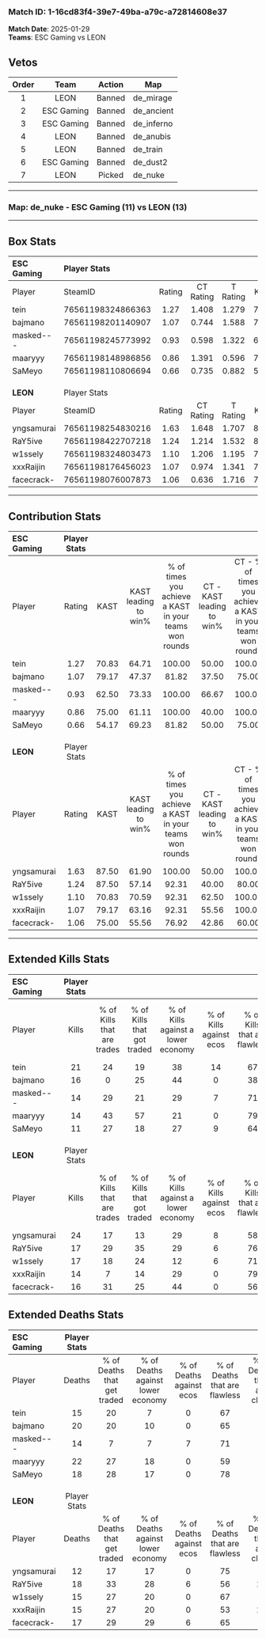 ### Match ID: 1-16cd83f4-39e7-49ba-a79c-a72814608e37  
**Match Date**: 2025-01-29  
**Teams**: ESC Gaming vs LEON  

## Vetos  

| Order | Team | Action | Map |
| :---: | :--: | :----: | --- |
| 1 | LEON | Banned | de_mirage |
| 2 | ESC Gaming | Banned | de_ancient |
| 3 | ESC Gaming | Banned | de_inferno |
| 4 | LEON | Banned | de_anubis |
| 5 | LEON | Banned | de_train |
| 6 | ESC Gaming | Banned | de_dust2 |
| 7 | LEON | Picked | de_nuke |

---  

### **Map**: de_nuke - ESC Gaming (11) vs LEON (13)  
---  

## Box Stats  

| **ESC Gaming** | Player Stats      |        |           |          |       |      |       |         |        |      |     |
| :- | :- | :-: | :-: | :-: | :-: | :-: | :-: | :-: | :-: | :-: | :-: |
| Player         | SteamID           | Rating | CT Rating | T Rating | KAST  | ADR  | Kills | Assists | Deaths | K/D  | HS% |
| tein           | 76561198324866363 |  1.27  |   1.408   |  1.279   | 70.83 | 82.7 |  21   |    2    |   15   | 1.40 | 66  |
| bajmano        | 76561198201140907 |  1.07  |   0.744   |  1.588   | 79.17 | 87.1 |  16   |    5    |   20   | 0.80 | 56  |
| masked---      | 76561198245773992 |  0.93  |   0.598   |  1.322   | 62.50 | 65.5 |  14   |    2    |   14   | 1.00 | 50  |
| maaryyy        | 76561198148986856 |  0.86  |   1.391   |  0.596   | 75.00 | 65.9 |  14   |    6    |   22   | 0.64 | 42  |
| SaMeyo         | 76561198110806694 |  0.66  |   0.735   |  0.882   | 54.17 | 58.7 |  11   |    5    |   18   | 0.61 | 54  |
|                |                   |        |           |          |       |      |       |         |        |      |     |
|                |                   |        |           |          |       |      |       |         |        |      |     |
|                |                   |        |           |          |       |      |       |         |        |      |     |
| **LEON**       | Player Stats      |        |           |          |       |      |       |         |        |      |     |
| Player         | SteamID           | Rating | CT Rating | T Rating | KAST  | ADR  | Kills | Assists | Deaths | K/D  | HS% |
| yngsamurai     | 76561198254830216 |  1.63  |   1.648   |  1.707   | 87.50 | 99.0 |  24   |    4    |   12   | 2.00 | 25  |
| RaY5ive        | 76561198422707218 |  1.24  |   1.214   |  1.532   | 87.50 | 90.5 |  17   |    9    |   18   | 0.94 | 41  |
| w1ssely        | 76561198324803473 |  1.10  |   1.206   |  1.195   | 70.83 | 68.2 |  17   |    5    |   15   | 1.13 | 58  |
| xxxRaijin      | 76561198176456023 |  1.07  |   0.974   |  1.341   | 79.17 | 72.8 |  14   |    6    |   15   | 0.93 | 57  |
| facecrack-     | 76561198076007873 |  1.06  |   0.636   |  1.716   | 75.00 | 70.9 |  16   |    7    |   17   | 0.94 | 56  |
---  

## Contribution Stats  

| **ESC Gaming** | Player Stats |       |                      |                                                        |                           |                                                             |                          |                                                            |
| :- | :-: | :-: | :-: | :-: | :-: | :-: | :-: | :-: |
| Player         |    Rating    | KAST  | KAST leading to win% | % of times you achieve a KAST in your teams won rounds | CT - KAST leading to win% | CT - % of times you achieve a KAST in your teams won rounds | T - KAST leading to win% | T - % of times you achieve a KAST in your teams won rounds |
| tein           |     1.27     | 70.83 |        64.71         |                         100.00                         |           50.00           |                           100.00                            |          77.78           |                           100.00                           |
| bajmano        |     1.07     | 79.17 |        47.37         |                         81.82                          |           37.50           |                            75.00                            |          54.55           |                           85.71                            |
| masked---      |     0.93     | 62.50 |        73.33         |                         100.00                         |           66.67           |                           100.00                            |          77.78           |                           100.00                           |
| maaryyy        |     0.86     | 75.00 |        61.11         |                         100.00                         |           40.00           |                           100.00                            |          87.50           |                           100.00                           |
| SaMeyo         |     0.66     | 54.17 |        69.23         |                         81.82                          |           50.00           |                            75.00                            |          85.71           |                           85.71                            |
|                |              |       |                      |                                                        |                           |                                                             |                          |                                                            |
|                |              |       |                      |                                                        |                           |                                                             |                          |                                                            |
|                |              |       |                      |                                                        |                           |                                                             |                          |                                                            |
| **LEON**       | Player Stats |       |                      |                                                        |                           |                                                             |                          |                                                            |
| Player         |    Rating    | KAST  | KAST leading to win% | % of times you achieve a KAST in your teams won rounds | CT - KAST leading to win% | CT - % of times you achieve a KAST in your teams won rounds | T - KAST leading to win% | T - % of times you achieve a KAST in your teams won rounds |
| yngsamurai     |     1.63     | 87.50 |        61.90         |                         100.00                         |           50.00           |                           100.00                            |          72.73           |                           100.00                           |
| RaY5ive        |     1.24     | 87.50 |        57.14         |                         92.31                          |           40.00           |                            80.00                            |          72.73           |                           100.00                           |
| w1ssely        |     1.10     | 70.83 |        70.59         |                         92.31                          |           62.50           |                           100.00                            |          77.78           |                           87.50                            |
| xxxRaijin      |     1.07     | 79.17 |        63.16         |                         92.31                          |           55.56           |                           100.00                            |          70.00           |                           87.50                            |
| facecrack-     |     1.06     | 75.00 |        55.56         |                         76.92                          |           42.86           |                            60.00                            |          63.64           |                           87.50                            |
---  

## Extended Kills Stats  

| **ESC Gaming** | Player Stats |                            |                            |                                    |                         |                              |                                 |                                       |                    |           |
| :- | :-: | :-: | :-: | :-: | :-: | :-: | :-: | :-: | :-: | :-: |
| Player         |    Kills     | % of Kills that are trades | % of Kills that got traded | % of Kills against a lower economy | % of Kills against ecos | % of Kills that are flawless | % of Kills that are close duels | % of Kills that are assisted by flash | Pistol Round Kills | AWP Kills |
| tein           |      21      |             24             |             19             |                 38                 |           14            |              67              |                5                |                   5                   |         2          |     0     |
| bajmano        |      16      |             0              |             25             |                 44                 |            0            |              38              |                6                |                   0                   |         0          |     0     |
| masked---      |      14      |             29             |             21             |                 29                 |            7            |              71              |                7                |                   7                   |         2          |     0     |
| maaryyy        |      14      |             43             |             57             |                 21                 |            0            |              79              |                7                |                   0                   |         0          |     0     |
| SaMeyo         |      11      |             27             |             18             |                 27                 |            9            |              64              |                9                |                   9                   |         1          |     1     |
|                |              |                            |                            |                                    |                         |                              |                                 |                                       |                    |           |
|                |              |                            |                            |                                    |                         |                              |                                 |                                       |                    |           |
|                |              |                            |                            |                                    |                         |                              |                                 |                                       |                    |           |
| **LEON**       | Player Stats |                            |                            |                                    |                         |                              |                                 |                                       |                    |           |
| Player         |    Kills     | % of Kills that are trades | % of Kills that got traded | % of Kills against a lower economy | % of Kills against ecos | % of Kills that are flawless | % of Kills that are close duels | % of Kills that are assisted by flash | Pistol Round Kills | AWP Kills |
| yngsamurai     |      24      |             17             |             13             |                 29                 |            8            |              58              |                8                |                   4                   |         2          |    12     |
| RaY5ive        |      17      |             29             |             35             |                 29                 |            6            |              76              |                6                |                   0                   |         2          |     0     |
| w1ssely        |      17      |             18             |             24             |                 12                 |            6            |              71              |                0                |                   0                   |         3          |     0     |
| xxxRaijin      |      14      |             7              |             14             |                 29                 |            0            |              79              |               14                |                   7                   |         2          |     0     |
| facecrack-     |      16      |             31             |             25             |                 44                 |            0            |              56              |                0                |                   0                   |         0          |     0     |
## Extended Deaths Stats  

| **ESC Gaming** | Player Stats |                             |                                   |                          |                               |                            |                           |               |
| :- | :-: | :-: | :-: | :-: | :-: | :-: | :-: | :-: |
| Player         |    Deaths    | % of Deaths that get traded | % of Deaths against lower economy | % of Deaths against ecos | % of Deaths that are flawless | % of Deaths that are close | % of Deaths while blinded | Deaths to AWP |
| tein           |      15      |             20              |                 7                 |            0             |              67               |             0              |             0             |       0       |
| bajmano        |      20      |             20              |                10                 |            0             |              65               |             5              |             5             |       0       |
| masked---      |      14      |              7              |                 7                 |            7             |              71               |             7              |             0             |       2       |
| maaryyy        |      22      |             27              |                18                 |            0             |              59               |             9              |             5             |       5       |
| SaMeyo         |      18      |             28              |                17                 |            0             |              78               |             6              |             0             |       5       |
|                |              |                             |                                   |                          |                               |                            |                           |               |
|                |              |                             |                                   |                          |                               |                            |                           |               |
|                |              |                             |                                   |                          |                               |                            |                           |               |
| **LEON**       | Player Stats |                             |                                   |                          |                               |                            |                           |               |
| Player         |    Deaths    | % of Deaths that get traded | % of Deaths against lower economy | % of Deaths against ecos | % of Deaths that are flawless | % of Deaths that are close | % of Deaths while blinded | Deaths to AWP |
| yngsamurai     |      12      |             17              |                17                 |            0             |              75               |             0              |             8             |       0       |
| RaY5ive        |      18      |             33              |                28                 |            6             |              56               |             11             |             6             |       0       |
| w1ssely        |      15      |             27              |                20                 |            0             |              67               |             7              |             0             |       0       |
| xxxRaijin      |      15      |             27              |                20                 |            0             |              53               |             13             |             0             |       0       |
| facecrack-     |      17      |             29              |                29                 |            6             |              65               |             0              |             6             |       1       |

